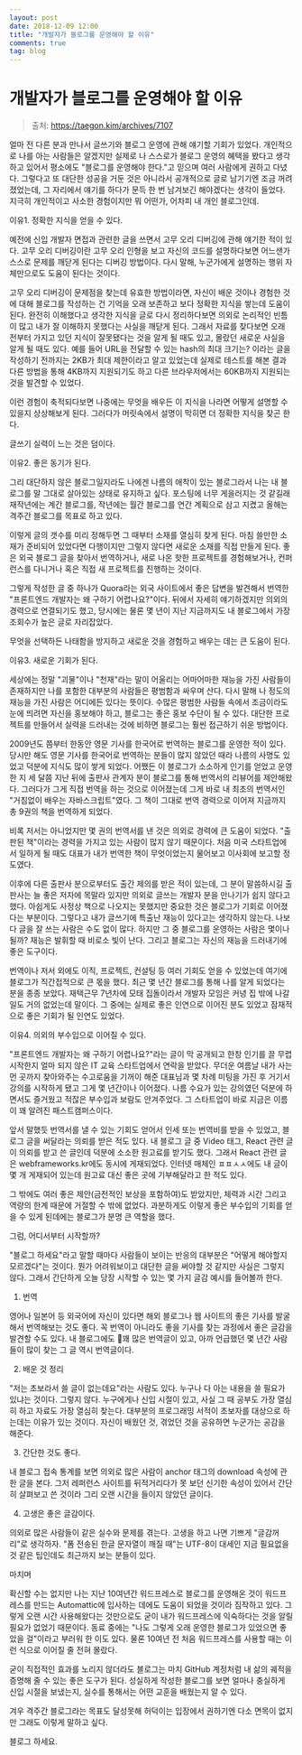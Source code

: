 ```yaml
---
layout: post
date: 2018-12-09 12:00
title: "개발자가 블로그를 운영해야 할 이유"
comments: true
tag: blog
---
```


# 개발자가 블로그를 운영해야 할 이유

> 출처: https://taegon.kim/archives/7107

얼마 전 다른 분과 만나서 글쓰기와 블로그 운영에 관해 얘기할 기회가 있었다. 개인적으로 나를 아는 사람들은 알겠지만 실제로 나 스스로가 블로그 운영의 혜택을 봤다고 생각하고 있어서 평소에도 "블로그를 운영해야 한다."고 믿으며 여러 사람에게 권하고 다녔다.  그렇다고 또 대단한 성공을 거둔 것은 아니라서 공개적으로 글로 남기기엔 조금 꺼려졌었는데, 그 자리에서 얘기를 하다가 문득 한 번 남겨보긴 해야겠다는 생각이 들었다. 지극히 개인적이고 사소한 경험이지만 뭐 어떤가, 어차피 내 개인 블로그인데.

이유1. 정확한 지식을 얻을 수 있다.

예전에 신입 개발자 면접과 관련한 글을 쓰면서 고무 오리 디버깅에 관해 얘기한 적이 있다. 고무 오리 디버깅이란 고무 오리 인형을 보고 자신의 코드를 설명하다보면 어느샌가 스스로 문제를 깨닫게 된다는 디버깅 방법이다. 다시 말해, 누군가에게 설명하는 행위 자체만으로도 도움이 된다는 것이다.

고무 오리 디버깅이 문제점을 찾는데 유효한 방법이라면, 자신이 배운 것이나 경험한 것에 대해 블로그를 작성하는 건 기억을 오래 보존하고 보다 정확한 지식을 쌓는데 도움이 된다. 완전히 이해했다고 생각한 지식을 글로 다시 정리하다보면 의외로 논리적인 빈틈이 많고 내가 잘 이해하지 못했다는 사실을 깨닫게 된다. 그래서 자료를 찾다보면 오래 전부터 가지고 있던 지식이 잘못됐다는 것을 알게 될 때도 있고, 몰랐던 새로운 사실을 알게 될 때도 있다. 예를 들어 URL을 전달할 수 있는 hash의 최대 크기는? 이라는 글을 작성하기 전까지는 2KB가 최대 제한이라고 알고 있었는데 실제로 테스트를 해본 결과  다른 방법을 통해 4KB까지 지원되기도 하고 다른 브라우저에서는 60KB까지 지원되는 것을 발견할 수 있었다.

이런 경험이 축적되다보면 나중에는 무엇을 배우든 이 지식을 나라면 어떻게 설명할 수 있을지 상상해보게 된다. 그러다가 머릿속에서 설명이 막히면 더 정확한 지식을 찾곤 한다.

글쓰기 실력이 느는 것은 덤이다.

이유2. 좋은 동기가 된다.

그리 대단하지 않은 블로그일지라도 나에겐 나름의 애착이 있는 블로그라서 나는 내 블로그를 말 그대로 살아있는 상태로 유지하고 싶다. 포스팅에 너무 게을러지는 것 같길래 재작년에는 계간 블로그를, 작년에는 월간 블로그를 연간 계획으로 삼고 지켰고 올해는 격주간 블로그를 목표로 하고 있다.

이렇게 글의 갯수를 미리 정해두면 그 때부터 소재를 열심히 찾게 된다. 마침 쓸만한 소재가 준비되어 있었다면 다행이지만 그렇지 않다면 새로운 소재를 직접 만들게 된다. 좋은 외국 블로그 글을 찾아서 번역하거나, 새로 나온 핫한 프로젝트를 경험해보거나, 컨퍼런스를 다니거나 혹은 직접 새 프로젝트를 진행하는 것이다.

그렇게 작성한 글 중 하나가 Quora라는 외국 사이트에서 좋은 답변을 발견해서 번역한 "프론트엔드 개발자는 왜 구하기 어렵나요?"이다. 뒤에서 자세히 얘기하겠지만 의외의 경력으로 연결되기도 했고, 당시에는 물론 몇 년이 지난 지금까지도 내 블로그에서 가장 조회수가 높은 글로 자리잡았다.

무엇을 선택하든 나태함을 방지하고 새로운 것을 경험하고 배우는 데는 큰 도움이 된다.

이유3. 새로운 기회가 된다.

세상에는 정말 "괴물"이나 "천재"라는 말이 어울리는 어마어마한 재능을 가진 사람들이 존재하지만 나를 포함한 대부분의 사람들은 평범함과 싸우며 산다. 다시 말해 나 정도의 재능을 가진 사람은 어디에든 있다는 뜻이다. 수많은 평범한 사람들 속에서 조금이라도 눈에 띄려면 자신을 홍보해야 하고, 블로그는 좋은 홍보 수단이 될 수 있다. 대단한 프로젝트를 만들어서 실력을 드러내는 것에 비하면 블로그는 훨씬 접근하기 쉬운 방법이다.

2009년도 쯤부터 한동안 영문 기사를 한국어로 번역하는 블로그를 운영한 적이 있다. 당시만 해도 영문 기사를 한국어로 번역하는 분들이 많지 않았던 때라 나름의 사명도 있었고 덕분에 지식도 많이 쌓게 되었다. 어쨌든 이 블로그가 소소하게 인기를 얻었고 운영한 지 세 달쯤 지난 뒤에 출판사 관계자 분이 블로그를 통해 번역서의 리뷰어를 제안해왔다. 그러다가 그게 직접 번역을 하는 것으로 이어졌는데 그게 바로 내 최초의 번역서인 "거침없이 배우는 자바스크립트"였다. 그 책이 그대로 번역 경력으로 이어져 지금까지 총 9권의 책을 번역하게 되었다.

비록 저서는 아니었지만 몇 권의 번역서를 낸 것은 의외로 경력에 큰 도움이 되었다. "출판된 책"이라는 경력을 가지고 있는 사람이 많지 않기 때문이다. 처음 미국 스타트업에서 일하게 될 때도 대표가 내가 번역한 책이 무엇이었는지 물어보고 이사회에 보고할 정도였다.

이후에 다른 출판사 분으로부터도 출간 제의를 받은 적이 있는데, 그 분이 말씀하시길 출판사는 늘 좋은 저자에 목말라 있지만 의외로 글쓰는 개발자 분을 만나기가 쉽지 않다고 했다. 아쉽게도 사정상 책으로 나오지는 못했지만 중요한 것은 블로그가 기회로 이어졌다는 부분이다. 그렇다고 내가 글쓰기에 특출난 재능이 있다고는 생각하지 않는다. 나보다 글을 잘 쓰는 사람은 수도 없이 많다. 하지만 그 중 블로그를 운영하는 사람은 몇이나 될까? 재능은 발휘할 때 비로소 빛이 난다. 그리고 블로그는 자신의 재능을 드러내기에 좋은 도구이다.

번역이나 저서 외에도 이직, 프로젝트, 컨설팅 등 여러 기회도 얻을 수 있었는데 여기에 블로그가 직간접적으로 큰 몫을 했다. 최근 몇 년간 블로그를 통해 나를 알게 되었다는 분을 종종 보았다. 재택근무 7년차에 모태 집돌이라서 개발자 모임은 커녕 집 밖에 나갈 일도 거의 없었는데 말이다. 그 중에는 실제로 좋은 인연으로 이어진 분도 있었고 잠재적으로 좋은 기회가 될 인연도 있었다.

이유4. 의외의 부수입으로 이어질 수 있다.

"프론트엔드 개발자는 왜 구하기 어렵나요?"라는 글이 막 공개되고 한창 인기를 끌 무렵 시작한지 얼마 되지 않은 IT 교육 스타트업에서 연락을 받았다. 무더운 여름날 내가 사는 먼 곳까지 찾아와주는 수고로움을 기꺼이 해준 대표님과 몇 차례 미팅을 가진 후 거기서 강의를 시작하게 됐고 그게 몇 년간이나 이어졌다. 나름 수요가 있는 강의였던 덕분에 하면서도 즐거웠고 적잖은 부수입과 보람도 안겨주었다. 그 스타트업이 바로 지금은 이름이 꽤 알려진 패스트캠퍼스이다.

앞서 말했듯 번역서를 낼 수 있는 기회도 얻어서 인세 또는 번역비를 받을 수 있었고, 블로그 글을 써달라는 의뢰를 받은 적도 있다. 내 블로그 글 중 Video 태그, React 관련 글이 의뢰를 받고 쓴 글인데 덕분에 소소한 원고료를 받기도 했다. 그래서 React 관련 글은 webframeworks.kr에도 동시에 게재되었다. 인터넷 매체인 ㅍㅍㅅㅅ에도 내 글이 몇 개 게재되어 있는데 원고료 대신 좋은 곳에 기부해달라고 한 적도 있다.

그 밖에도 여러 좋은 제안(금전적인 보상을 포함하여)도 받았지만, 체력과 시간 그리고 역량의 한계 때문에 거절할 수 밖에 없었다. 과분하게도 이렇게 좋은 부수입의 기회를 얻을 수 있게 된데에는 블로그가 분명 큰 역할을 했다.


그럼, 어디서부터 시작할까?

"블로그 하세요"라고 말할 때마다 사람들이 보이는 반응의 대부분은 "어떻게 해야할지 모르겠다"는 것이다. 뭔가 어려워보이고 대단한 글을 써야할 것 같지만 사실은 그렇지 않다. 그래서 간단하게 오늘 당장 시작할 수 있는 몇 가지 글감 예시를 들어볼까 한다.

1. 번역

영어나 일본어 등 외국어에 자신이 있다면 해외 블로그나 웹 사이트의 좋은 기사를 발굴해서 번역해보는 것도 좋다. 꼭 번역이 아니라도 좋을 기사를 찾는 과정에서 좋은 글감을 발견할 수도 있다. 내 블로그에도 꽤 많은 번역글이 있고, 아까 언급했던 몇 년간 사람들이 많이 찾는 그 글 역시 번역글이다.

2. 배운 것 정리

"저는 초보라서 쓸 글이 없는데요"라는 사람도 있다. 누구나 다 아는 내용을 쓸 필요가 있냐는 것이다. 그렇지 않다. 누구에게나 신입 시절이 있고, 사실 그 때 공부도 가장 열심히 하고 자료도 가장 열심히 찾는다. 대부분의 프로그래밍 서적이 초보자를 대상으로 하는데는 이유가 있는 것이다. 자신이 배웠던 것, 겪었던 것을 공유하면 누군가는 공감을 해준다.

3. 간단한 것도 좋다.

내 블로그 접속 통계를 보면 의외로 많은 사람이 anchor 태그의 download 속성에 관한 글을 본다. 그저 레퍼런스 사이트를 뒤적거리다가 못 보던 신기한 속성이 있어서 간단히 살펴보고 쓴 것이라 그리 오랜 시간을 들이지 않았던 글이다.

4. 고생은 좋은 글감이다.

의외로 많은 사람들이 같은 실수와 문제를 겪는다. 고생을 하고 나면 기쁘게 "글감꺼리"로 생각하자. "폼 전송된 한글 문자열이 깨질 때"는 UTF-8이 대세인 지금 필요없을 것 같은 팁인데도 최근까지 보는 분들이 있다.

마치며

확신할 수는 없지만 나는 지난 10여년간 워드프레스로 블로그를 운영해온 것이 워드프레스를 만드는 Automattic에 입사하는 데에도 도움이 되었을 것이라 짐작하고 있다. 그렇게 오랜 시간 사용해왔다는 것만으로도 굳이 내가 워드프레스에 익숙하다는 것을 알릴 필요가 없었기 때문이다. 동료 중에는 "나도 그렇게 오래 운영한 블로그가 있었으면 좋았을 걸"이라고 부러워 한 이도 있다. 물론 10여년 전 처음 워드프레스를 사용할 때는 이런 식으로 이어질 줄 전혀 몰랐다.

굳이 직접적인 효과를 노리지 않더라도 블로그는 마치 GitHub 계정처럼 내 삶의 궤적을 증명해 줄 수 있는 좋은 도구가 된다. 성실하게 작성한 블로그를 보면 얼마나 충실하게 신입 시절을 보냈는지, 실수를 통해서는 어떤 교훈을 배웠는지 알 수 있다.

겨우 격주간 블로그라는 목표도 달성못해 허덕이는 입장에서 권하기엔 다소 면목이 없지만 그래도 이렇게 말하고 싶다.

블로그 하세요.
